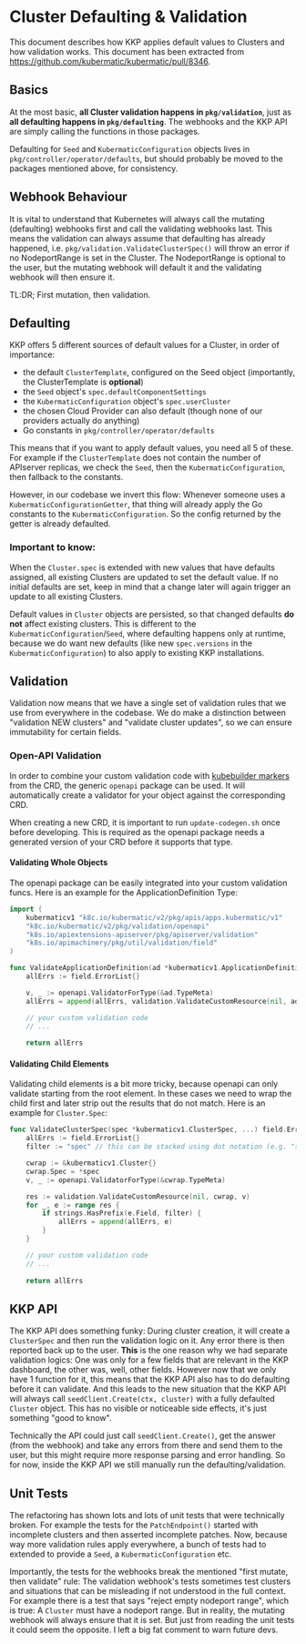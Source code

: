 # Cluster Defaulting & Validation

This document describes how KKP applies default values to Clusters and how validation works. This
document has been extracted from https://github.com/kubermatic/kubermatic/pull/8346.

## Basics

At the most basic, **all Cluster validation happens in `pkg/validation`**, just as **all defaulting
happens in `pkg/defaulting`**. The webhooks and the KKP API are simply calling the functions in
those packages.

Defaulting for `Seed` and `KubermaticConfiguration` objects lives in `pkg/controller/operator/defaults`,
but should probably be moved to the packages mentioned above, for consistency.

## Webhook Behaviour

It is vital to understand that Kubernetes will always call the mutating (defaulting) webhooks first
and call the validating webhooks last. This means the validation can always assume that defaulting
has already happened, i.e. `pkg/validation.ValidateClusterSpec()` will throw an error if no NodeportRange
is set in the Cluster. The NodeportRange is optional to the user, but the mutating webhook will default
it and the validating webhook will then ensure it.

TL:DR; First mutation, then validation.

## Defaulting

KKP offers 5 different sources of default values for a Cluster, in order of importance:

* the default `ClusterTemplate`, configured on the Seed object (importantly, the ClusterTemplate is **optional**)
* the `Seed` object's `spec.defaultComponentSettings`
* the `KubermaticConfiguration` object's `spec.userCluster`
* the chosen Cloud Provider can also default (though none of our providers actually do anything)
* Go constants in `pkg/controller/operator/defaults`

This means that if you want to apply default values, you need all 5 of these. For example if the
`ClusterTemplate` does not contain the number of APIserver replicas, we check the `Seed`, then the
`KubermaticConfiguration`, then fallback to the constants.

However, in our codebase we invert this flow: Whenever someone uses a `KubermaticConfigurationGetter`,
that thing will already apply the Go constants to the `KubermaticConfiguration`. So the config returned
by the getter is already defaulted.

### Important to know:
When the `Cluster.spec` is extended with new values that have defaults assigned, all existing Clusters are updated to set the default value.
If no initial defaults are set, keep in mind that a change later will again trigger an update to all existing Clusters.

Default values in `Cluster` objects are persisted, so that changed defaults **do not**
affect existing clusters. This is different to the `KubermaticConfiguration`/`Seed`, where defaulting
happens only at runtime, because we do want new defaults (like new `spec.versions` in the `KubermaticConfiguration`)
to also apply to existing KKP installations. 

## Validation

Validation now means that we have a single set of validation rules that we use from everywhere in the
codebase. We do make a distinction between "validation NEW clusters" and "validate cluster updates", so
we can ensure immutability for certain fields.

### Open-API Validation

In order to combine your custom validation code with [kubebuilder markers](https://book.kubebuilder.io/reference/markers/crd-validation.html) from the CRD, the generic `openapi` package can be used. It will automatically create a validator for your object against the corresponding CRD.

When creating a new CRD, it is important to run `update-codegen.sh` once before developing. This is required as the openapi package needs a generated version of your CRD before it supports that type.

#### Validating Whole Objects

The openapi package can be easily integrated into your custom validation funcs. Here is an example for the ApplicationDefinition Type:

```Go
import (
	kubermaticv1 "k8c.io/kubermatic/v2/pkg/apis/apps.kubermatic/v1"
	"k8c.io/kubermatic/v2/pkg/validation/openapi"
	"k8s.io/apiextensions-apiserver/pkg/apiserver/validation"
	"k8s.io/apimachinery/pkg/util/validation/field"
)

func ValidateApplicationDefinition(ad *kubermaticv1.ApplicationDefinition) field.ErrorList {
	allErrs := field.ErrorList{}

	v, _ := openapi.ValidatorForType(&ad.TypeMeta)
	allErrs = append(allErrs, validation.ValidateCustomResource(nil, ad, v)...)

	// your custom validation code
	// ...
	
	return allErrs
```

#### Validating Child Elements

Validating child elements is a bit more tricky, because openapi can only validate starting from the root element. In these cases we need to wrap the child first and later strip out the results that do not match. Here is an example for `Cluster.Spec`:

```Go
func ValidateClusterSpec(spec *kubermaticv1.ClusterSpec, ...) field.ErrorList {
	allErrs := field.ErrorList{}
	filter := "spec" // this can be stacked using dot notation (e.g. "spec.cloud")

	cwrap := &kubermaticv1.Cluster{}
	cwrap.Spec = *spec
	v, _ := openapi.ValidatorForType(&cwrap.TypeMeta)

	res := validation.ValidateCustomResource(nil, cwrap, v)
	for _, e := range res {
		if strings.HasPrefix(e.Field, filter) {
			allErrs = append(allErrs, e)
		}
	}

	// your custom validation code
	// ...
	
	return allErrs
```

## KKP API

The KKP API does something funky: During cluster creation, it will create a `ClusterSpec` and then run the
validation logic on it. Any error there is then reported back up to the user. **This** is the one reason why
we had separate validation logics: One was only for a few fields that are relevant in the KKP dashboard, the
other was, well, other fields. However now that we only have 1 function for it, this means that the KKP API
also has to do defaulting before it can validate. And this leads to the new situation that the KKP API will
always call `seedClient.Create(ctx, cluster)` with a fully defaulted `Cluster` object. This has no visible
or noticeable side effects, it's just something "good to know".

Technically the API could just call `seedClient.Create()`, get the answer (from the webhook) and take any
errors from there and send them to the user, but this might require more response parsing and error handling.
So for now, inside the KKP API we still manually run the defaulting/validation.

## Unit Tests

The refactoring has shown lots and lots of unit tests that were technically broken. For example the tests for
the `PatchEndpoint()` started with incomplete clusters and then asserted incomplete patches. Now, because way
more validation rules apply everywhere, a bunch of tests had to extended to provide a `Seed`, a
`KubermaticConfiguration` etc.

Importantly, the tests for the webhooks break the mentioned "first mutate, then validate" rule: The validation
webhook's tests sometimes test clusters and situations that can be misleading if not understood in the full
context. For example there is a test that says "reject empty nodeport range", which is true: A `Cluster` must
have a nodeport range. But in reality, the mutating webhook will always ensure that it is set. But just from
reading the unit tests it could seem the opposite. I left a big fat comment to warn future devs.
